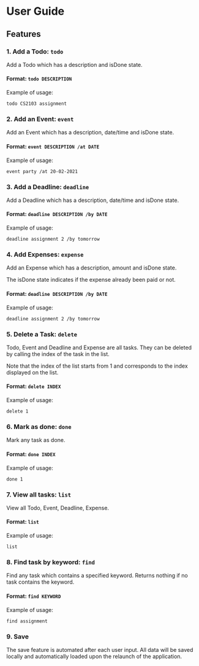 # User Guide

## Features 

### 1. Add a Todo: `todo`
Add a Todo which has a description and isDone state.

#### Format: `todo DESCRIPTION`

Example of usage: 

`todo CS2103 assignment`

### 2. Add an Event: `event`
Add an Event which has a description, date/time and isDone state.

#### Format: `event DESCRIPTION /at DATE`

Example of usage: 

`event party /at 20-02-2021`

### 3. Add a Deadline: `deadline`
Add a Deadline which has a description, date/time and isDone state.

#### Format: `deadline DESCRIPTION /by DATE`

Example of usage:

`deadline assignment 2 /by tomorrow`

### 4. Add Expenses: `expense`
Add an Expense which has a description, amount and isDone state.

The isDone state indicates if the expense already been paid or not.

#### Format: `deadline DESCRIPTION /by DATE`

Example of usage:

`deadline assignment 2 /by tomorrow`

### 5. Delete a Task: `delete`
Todo, Event and Deadline and Expense are all tasks.
They can be deleted by calling the index of the task in the list.

Note that the index of the list starts from 1 and corresponds to the index displayed on the list.

#### Format: `delete INDEX`

Example of usage:

`delete 1`

### 6. Mark as done: `done`
Mark any task as done.

#### Format: `done INDEX`

Example of usage:

`done 1`

### 7. View all tasks: `list`
View all Todo, Event, Deadline, Expense.

#### Format: `list`

Example of usage:

`list`

### 8. Find task by keyword: `find`
Find any task which contains a specified keyword.
Returns nothing if no task contains the keyword.

#### Format: `find KEYWORD`

Example of usage:

`find assignment`

### 9. Save
The save feature is automated after each user input.
All data will be saved locally and automatically loaded upon the relaunch of the application.